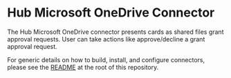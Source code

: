 # Hub Microsoft OneDrive Connector

The Hub Microsoft OneDrive connector presents cards as shared files grant approval requests. User can take actions like approve/decline a grant approval request.

For generic details on how to build, install, and configure connectors, please see the [README](https://github.com/vmware/connectors-workspace-one/blob/master/README.md) at the root of this repository.
